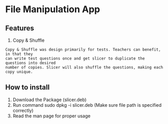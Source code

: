 # File Manipulation App

## Features
1. Copy & Shuffle

```
Copy & Shuffle was design primarily for tests. Teachers can benefit, in that they 
can write test questions once and get slicer to duplicate the questions into desired
number of copies. Slicer will also shuffle the questions, making each copy unique.
```

## How to install
1. Download the Package (slicer.deb)
2. Run command sudo dpkg -i slicer.deb (Make sure file path is specified correctly)
3. Read the man page for proper usage
